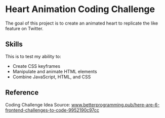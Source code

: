 # Heart Animation Coding Challenge

The goal of this project is to create an animated heart to replicate the like feature on Twitter.

## Skills

This is to test my ability to:
* Create CSS keyframes
* Manipulate and animate HTML elements
* Combine JavaScript, HTML, and CSS

## Reference

Coding Challenge Idea Source:
www.betterprogramming.pub/here-are-6-frontend-challenges-to-code-9952190c97cc
